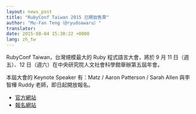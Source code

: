 ```yaml
---
layout: news_post
title: "RubyConf Taiwan 2015 已開始售票"
author: "Mu-Fan Teng（@ryudoawaru）"
translator:
date: 2015-08-04 15:30:22 +0000
lang: zh_tw
---
```


RubyConf Taiwan，台灣規模最大的 Ruby 程式語言大會，將於 9 月 11 日（週五）、12 日（週六）在中央研究院人文社會科學館舉辦第五屆年會。

本屆大會的 Keynote Speaker 有：Matz / Aaron Patterson / Sarah Allen 與李智樺 Ruddy 老師，即日起開放報名。

-  [官方網站](http://2015.rubyconf.tw)
-  [報名網站](http://rubytaiwan.kktix.cc/events/rubyconftw2015?locale=en)
